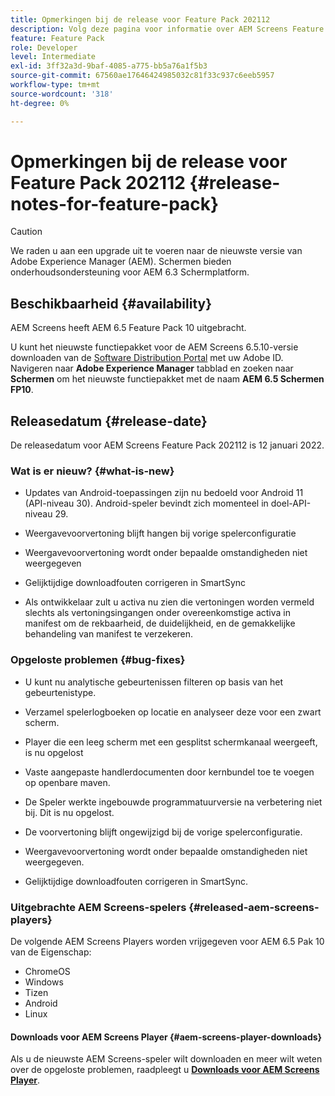 ```yaml
---
title: Opmerkingen bij de release voor Feature Pack 202112
description: Volg deze pagina voor informatie over AEM Screens Feature Pack 202112 uitgebracht op 12 januari 2022.
feature: Feature Pack
role: Developer
level: Intermediate
exl-id: 3ff32a3d-9baf-4085-a775-bb5a76a1f5b3
source-git-commit: 67560ae17646424985032c81f33c937c6eeb5957
workflow-type: tm+mt
source-wordcount: '318'
ht-degree: 0%

---
```


# Opmerkingen bij de release voor Feature Pack 202112 {#release-notes-for-feature-pack}

>[!CAUTION]
>We raden u aan een upgrade uit te voeren naar de nieuwste versie van Adobe Experience Manager (AEM). Schermen bieden onderhoudsondersteuning voor AEM 6.3 Schermplatform.

## Beschikbaarheid {#availability}

AEM Screens heeft AEM 6.5 Feature Pack 10 uitgebracht.

U kunt het nieuwste functiepakket voor de AEM Screens 6.5.10-versie downloaden van de [Software Distribution Portal](https://experience.adobe.com/#/downloads/content/software-distribution/en/aem.html) met uw Adobe ID. Navigeren naar **Adobe Experience Manager** tabblad en zoeken naar **Schermen** om het nieuwste functiepakket met de naam **AEM 6.5 Schermen FP10**.

## Releasedatum {#release-date}

De releasedatum voor AEM Screens Feature Pack 202112 is 12 januari 2022.

### Wat is er nieuw? {#what-is-new}

* Updates van Android-toepassingen zijn nu bedoeld voor Android 11 (API-niveau 30). Android-speler bevindt zich momenteel in doel-API-niveau 29.

* Weergavevoorvertoning blijft hangen bij vorige spelerconfiguratie

* Weergavevoorvertoning wordt onder bepaalde omstandigheden niet weergegeven

* Gelijktijdige downloadfouten corrigeren in SmartSync

* Als ontwikkelaar zult u activa nu zien die vertoningen worden vermeld slechts als vertoningsingangen onder overeenkomstige activa in manifest om de rekbaarheid, de duidelijkheid, en de gemakkelijke behandeling van manifest te verzekeren.

### Opgeloste problemen {#bug-fixes}

* U kunt nu analytische gebeurtenissen filteren op basis van het gebeurtenistype.

* Verzamel spelerlogboeken op locatie en analyseer deze voor een zwart scherm.

* Player die een leeg scherm met een gesplitst schermkanaal weergeeft, is nu opgelost

* Vaste aangepaste handlerdocumenten door kernbundel toe te voegen op openbare maven.

* De Speler werkte ingebouwde programmatuurversie na verbetering niet bij. Dit is nu opgelost.

* De voorvertoning blijft ongewijzigd bij de vorige spelerconfiguratie.

* Weergavevoorvertoning wordt onder bepaalde omstandigheden niet weergegeven.

* Gelijktijdige downloadfouten corrigeren in SmartSync.

### Uitgebrachte AEM Screens-spelers {#released-aem-screens-players}

De volgende AEM Screens Players worden vrijgegeven voor AEM 6.5 Pak 10 van de Eigenschap:

* ChromeOS
* Windows
* Tizen
* Android
* Linux

#### Downloads voor AEM Screens Player  {#aem-screens-player-downloads}

Als u de nieuwste AEM Screens-speler wilt downloaden en meer wilt weten over de opgeloste problemen, raadpleegt u **[Downloads voor AEM Screens Player](https://download.macromedia.com/screens/index.html)**.
